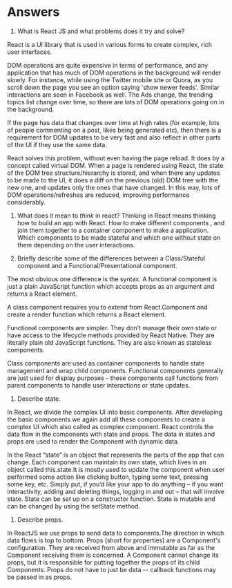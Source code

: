 # Answers

1.  What is React JS and what problems does it try and solve?

React is a UI library that is used in various forms to create complex, rich user interfaces. 

DOM operations are quite expensive in terms of performance, and any application that has much of DOM operations in the background will render slowly. For instance, while using the Twitter mobile site or Quora, as you scroll down the page you see an option saying 'show newer feeds'. Similar interactions are seen in Facebook as well. The Ads change, the trending topics list change over time, so there are lots of DOM operations going on in the background.

If the page has data that changes over time at high rates (for example, lots of people commenting on a post, likes being generated etc), then there is a requirement for DOM updates to be very fast and also reflect in other parts of the UI if they use the same data.

React solves this problem, without even having the page reload. It does by a concept called virtual DOM. When a page is rendered using React, the state of the DOM tree structure/hierarchy is stored, and when there any updates to be made to the UI, it does a diff on the previous (old) DOM tree with the new one, and updates only the ones that have changed. In this way, lots of DOM operations/refreshes are reduced, improving performance considerably.

1.  What does it mean to _think_ in react?
Thinking in React means thinking how to build an app with React. How to make different components , and join them together to a container component to make  a application. Which components to be made stateful and which one without state on them depending on the user interactions. 

1.  Briefly describe some of the differences between a Class/Stateful component and a Functional/Presentational component.

The most obvious one difference is the syntax. A functional component is just a plain JavaScript function which accepts props as an argument and returns a React element.

A class component requires you to extend from React.Component and create a render function which returns a React element. 

Functional components are simpler. They don’t manage their own state or have access to the lifecycle methods provided by React Native. They are literally plain old JavaScript functions. They are also known as stateless components.

Class components are used as container components to handle state management and wrap child components. Functional components generally are just used for display purposes - these components call functions from parent components to handle user interactions or state updates.

1.  Describe state.

In React, we divide the complex UI into basic components. After developing the basic components we again add 
all these components to create a complex UI which also called as complex component. React controls the data flow in the components with state and props. The data in states and props are used to render the Component with dynamic data.

In the React  “state” is an object that represents the parts of the app that can change. Each component can maintain its own state, which lives in an object called this.state.It is mostly used to update the component when user performed some action like clicking button, typing some text, pressing some key, etc.
Simply put, if you’d like your app to do anything – if you want interactivity, adding and deleting things, logging in and out – that will involve state.
State can be set up on a constructor function.
State is mutable and can be changed by using the setState method.

1.  Describe props.

In ReactJS we use props to send data to components.The direction in which data flows is top to bottom.
Props (short for properties) are a Component's configuration. They are received from above and immutable as far as the Component receiving them is concerned. A Component cannot change its props, but it is responsible for putting together the props of its child Components. Props do not have to just be data -- callback functions may be passed in as props.




